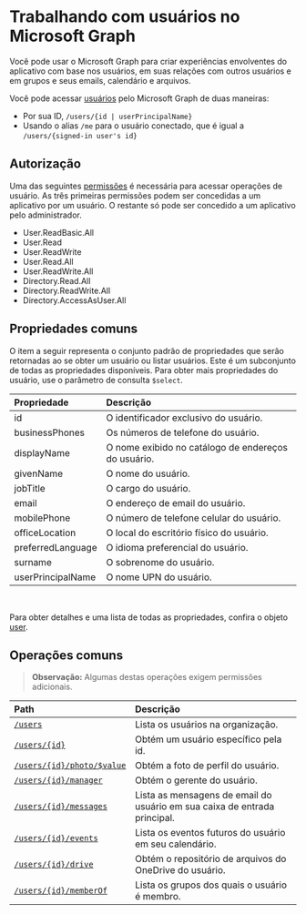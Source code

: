 # <a name="working-with-users-in-microsoft-graph"></a>Trabalhando com usuários no Microsoft Graph

Você pode usar o Microsoft Graph para criar experiências envolventes do aplicativo com base nos usuários, em suas relações com outros usuários e em grupos e seus emails, calendário e arquivos.

Você pode acessar [usuários](user.md) pelo Microsoft Graph de duas maneiras:

- Por sua ID, `/users/{id | userPrincipalName}` 
- Usando o alias `/me` para o usuário conectado, que é igual a `/users/{signed-in user's id}`

## <a name="authorization"></a>Autorização

Uma das seguintes [permissões](https://developer.microsoft.com/en-us/graph/docs/authorization/permission_scopes) é necessária para acessar operações de usuário. As três primeiras permissões podem ser concedidas a um aplicativo por um usuário. O restante só pode ser concedido a um aplicativo pelo administrador.

- User.ReadBasic.All
- User.Read
- User.ReadWrite
- User.Read.All
- User.ReadWrite.All
- Directory.Read.All
- Directory.ReadWrite.All
- Directory.AccessAsUser.All

## <a name="common-properties"></a>Propriedades comuns

O item a seguir representa o conjunto padrão de propriedades que serão retornadas ao se obter um usuário ou listar usuários. Este é um subconjunto de todas as propriedades disponíveis. Para obter mais propriedades do usuário, use o parâmetro de consulta `$select`. 

|Propriedade |Descrição |
|:----------|:-------------|
|id | O identificador exclusivo do usuário.|
|businessPhones | Os números de telefone do usuário.|
|displayName | O nome exibido no catálogo de endereços do usuário.|
|givenName| O nome do usuário. |
|jobTitle | O cargo do usuário.|
|email| O endereço de email do usuário. |
|mobilePhone | O número de telefone celular do usuário.|
|officeLocation | O local do escritório físico do usuário.|
|preferredLanguage | O idioma preferencial do usuário.|
|surname| O sobrenome do usuário. |
|userPrincipalName| O nome UPN do usuário. |

<br/>

Para obter detalhes e uma lista de todas as propriedades, confira o objeto [user](user.md).

## <a name="common-operations"></a>Operações comuns

> **Observação:** Algumas destas operações exigem permissões adicionais.

| Path    | Descrição |
|:---------|:-------------|
|[`/users`](../api/user_list.md) | Lista os usuários na organização. |
|[`/users/{id}`](../api/user_get.md) | Obtém um usuário específico pela id. |
|[`/users/{id}/photo/$value`](../api/profilephoto_get.md)| Obtém a foto de perfil do usuário. |
|[`/users/{id}/manager`](../api/user_list_manager.md) | Obtém o gerente do usuário. |
|[`/users/{id}/messages`](../api/user_list_messages.md)| Lista as mensagens de email do usuário em sua caixa de entrada principal. |
|[`/users/{id}/events`](../api/user_list_events.md) | Lista os eventos futuros do usuário em seu calendário. |
|[`/users/{id}/drive`](../api/drive_get.md)| Obtém o repositório de arquivos do OneDrive do usuário. |
|[`/users/{id}/memberOf`](../api/user_list_memberof.md)| Lista os grupos dos quais o usuário é membro. |

